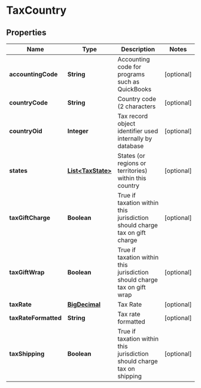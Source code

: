 
# TaxCountry

## Properties
Name | Type | Description | Notes
------------ | ------------- | ------------- | -------------
**accountingCode** | **String** | Accounting code for programs such as QuickBooks |  [optional]
**countryCode** | **String** | Country code (2 characters |  [optional]
**countryOid** | **Integer** | Tax record object identifier used internally by database |  [optional]
**states** | [**List&lt;TaxState&gt;**](TaxState.md) | States (or regions or territories) within this country |  [optional]
**taxGiftCharge** | **Boolean** | True if taxation within this jurisdiction should charge tax on gift charge |  [optional]
**taxGiftWrap** | **Boolean** | True if taxation within this jurisdiction should charge tax on gift wrap |  [optional]
**taxRate** | [**BigDecimal**](BigDecimal.md) | Tax Rate |  [optional]
**taxRateFormatted** | **String** | Tax rate formatted |  [optional]
**taxShipping** | **Boolean** | True if taxation within this jurisdiction should charge tax on shipping |  [optional]



